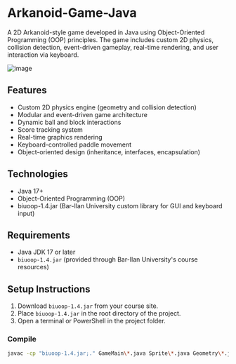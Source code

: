 # Arkanoid-Game-Java

A 2D Arkanoid-style game developed in Java using Object-Oriented Programming (OOP) principles.
The game includes custom 2D physics, collision detection, event-driven gameplay, real-time rendering, and user interaction via keyboard.

![image](https://github.com/user-attachments/assets/aab32895-c1ee-4b27-9f67-a31524044dc6)


## Features
- Custom 2D physics engine (geometry and collision detection)
- Modular and event-driven game architecture
- Dynamic ball and block interactions
- Score tracking system
- Real-time graphics rendering
- Keyboard-controlled paddle movement
- Object-oriented design (inheritance, interfaces, encapsulation)

## Technologies
- Java 17+
- Object-Oriented Programming (OOP)
- biuoop-1.4.jar (Bar-Ilan University custom library for GUI and keyboard input)

## Requirements
- Java JDK 17 or later
- `biuoop-1.4.jar` (provided through Bar-Ilan University's course resources)

## Setup Instructions

1. Download `biuoop-1.4.jar` from your course site.
2. Place `biuoop-1.4.jar` in the root directory of the project.
3. Open a terminal or PowerShell in the project folder.

### Compile
```bash
javac -cp "biuoop-1.4.jar;." GameMain\*.java Sprite\*.java Geometry\*.java Collision\*.java Hit\*.java
